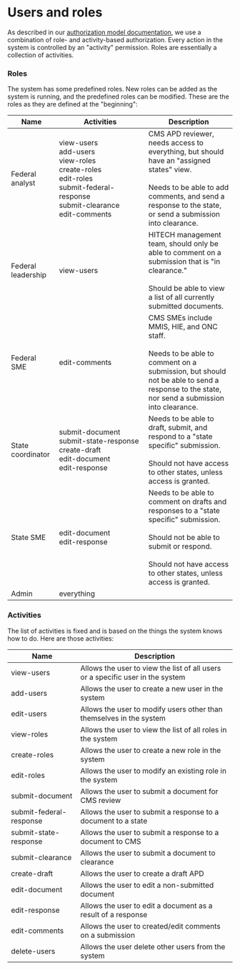 # Users and roles

As described in our [authorization model documentation](api-authorization.md),
we use a combination of role- and activity-based authorization. Every
action in the system is controlled by an "activity" permission. Roles are
essentially a collection of activities.

### Roles

The system has some predefined roles. New roles can be added as the system
is running, and the predefined roles can be modified. These are the roles
as they are defined at the "beginning":

| Name               | Activities                                                                                                                                                 | Description                                                                                                                                                                                                    |
| ------------------ | ---------------------------------------------------------------------------------------------------------------------------------------------------------- | -------------------------------------------------------------------------------------------------------------------------------------------------------------------------------------------------------------- |
| Federal analyst    | view-users<br>add-users<br>view-roles<br>create-roles<br>edit-roles<br>submit-federal-response<br>submit-clearance<br>edit-comments                        | CMS APD reviewer, needs access to everything, but should have an "assigned states" view.<br><br>Needs to be able to add comments, and send a response to the state, or send a submission into clearance.       |
| Federal leadership | view-users                                                                                                                                                 | HITECH management team, should only be able to comment on a submission that is "in clearance."<br><br>Should be able to view a list of all currently submitted documents.                                      |
| Federal SME        | edit-comments                                                                                                                                              | CMS SMEs include MMIS, HIE, and ONC staff.<br><br>Needs to be able to comment on a submission, but should not be able to send a response to the state, nor send a submission into clearance.                   |
| State coordinator  | submit-document<br>submit-state-response<br>create-draft<br>edit-document<br>edit-response                                                                 | Needs to be able to draft, submit, and respond to a "state specific" submission.<br><br>Should not have access to other states, unless access is granted.                                                      |
| State SME          | edit-document<br>edit-response                                                                                                                             | Needs to be able to comment on drafts and responses to a "state specific" submission.<br><br>Should not be able to submit or respond.<br><br>Should not have access to other states, unless access is granted. |
| Admin              | everything&nbsp;&nbsp;&nbsp;&nbsp;&nbsp;&nbsp;&nbsp;&nbsp;&nbsp;&nbsp;&nbsp;&nbsp;&nbsp;&nbsp;&nbsp;&nbsp;&nbsp;&nbsp;&nbsp;&nbsp;&nbsp;&nbsp;&nbsp;&nbsp; | &nbsp;                                                                                                                                                                                                         |

### Activities

The list of activities is fixed and is based on the things the system knows
how to do. Here are those activities:

| Name                    | Description                                                                    |
| ----------------------- | ------------------------------------------------------------------------------ |
| view-users              | Allows the user to view the list of all users or a specific user in the system |
| add-users               | Allows the user to create a new user in the system                             |
| edit-users              | Allows the user to modify users other than themselves in the system            |
| view-roles              | Allows the user to view the list of all roles in the system                    |
| create-roles            | Allows the user to create a new role in the system                             |
| edit-roles              | Allows the user to modify an existing role in the system                       |
| submit-document         | Allows the user to submit a document for CMS review                            |
| submit-federal-response | Allows the user to submit a response to a document to a state                  |
| submit-state-response   | Allows the user to submit a response to a document to CMS                      |
| submit-clearance        | Allows the user to submit a document to clearance                              |
| create-draft            | Allows the user to create a draft APD                                          |
| edit-document           | Allows the user to edit a non-submitted document                               |
| edit-response           | Allows the user to edit a document as a result of a response                   |
| edit-comments           | Allows the user to created/edit comments on a submission                       |
| delete-users            | Allows the user delete other users from the system                             |
